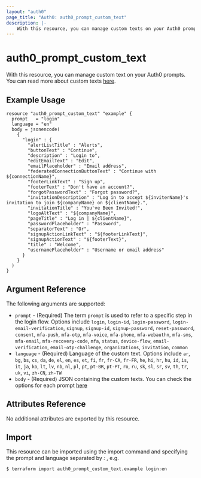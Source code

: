 ```yaml
---
layout: "auth0"
page_title: "Auth0: auth0_prompt_custom_text"
description: |-
    With this resource, you can manage custom texts on your Auth0 prompts.
---
```


# auth0_prompt_custom_text

With this resource, you can manage custom text on your Auth0 prompts. You can read more about custom texts
[here](https://auth0.com/docs/customize/universal-login-pages/customize-login-text-prompts).

## Example Usage

```hcl
resource "auth0_prompt_custom_text" "example" {
  prompt   = "login"
  language = "en"
  body = jsonencode(
    {
      "login" : {
        "alertListTitle" : "Alerts",
        "buttonText" : "Continue",
        "description" : "Login to",
        "editEmailText" : "Edit",
        "emailPlaceholder" : "Email address",
        "federatedConnectionButtonText" : "Continue with ${connectionName}",
        "footerLinkText" : "Sign up",
        "footerText" : "Don't have an account?",
        "forgotPasswordText" : "Forgot password?",
        "invitationDescription" : "Log in to accept ${inviterName}'s invitation to join ${companyName} on ${clientName}.",
        "invitationTitle" : "You've Been Invited!",
        "logoAltText" : "${companyName}",
        "pageTitle" : "Log in | ${clientName}",
        "passwordPlaceholder" : "Password",
        "separatorText" : "Or",
        "signupActionLinkText" : "${footerLinkText}",
        "signupActionText" : "${footerText}",
        "title" : "Welcome",
        "usernamePlaceholder" : "Username or email address"
      }
    }
  )
}
```

## Argument Reference

The following arguments are supported:

* `prompt` - (Required) The term `prompt` is used to refer to a specific step in the login flow. Options include `login`, `login-id`, `login-password`, `login-email-verification`, `signup`, `signup-id`, `signup-password`, `reset-password`, `consent`, `mfa-push`, `mfa-otp`, `mfa-voice`, `mfa-phone`, `mfa-webauthn`, `mfa-sms`, `mfa-email`, `mfa-recovery-code`, `mfa`, `status`, `device-flow`, `email-verification`, `email-otp-challenge`, `organizations`, `invitation`, `common`
* `language` - (Required) Language of the custom text. Options include `ar`, `bg`, `bs`, `cs`, `da`, `de`, `el`, `en`, `es`, `et`, `fi`, `fr`, `fr-CA`, `fr-FR`, `he`, `hi`, `hr`, `hu`, `id`, `is`, `it`, `ja`, `ko`, `lt`, `lv`, `nb`, `nl`, `pl`, `pt`, `pt-BR`, `pt-PT`, `ro`, `ru`, `sk`, `sl`, `sr`, `sv`, `th`, `tr`, `uk`, `vi`, `zh-CN`, `zh-TW`
* `body` - (Required) JSON containing the custom texts. You can check the options for each prompt [here](https://auth0.com/docs/customize/universal-login-pages/customize-login-text-prompts#prompt-values)

## Attributes Reference

No additional attributes are exported by this resource.

## Import

This resource can be imported using the import command and specifying the prompt and language separated by *:* , e.g.

```shell
$ terraform import auth0_prompt_custom_text.example login:en
```
